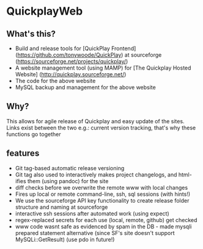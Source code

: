 QuickplayWeb
============

## What's this?
* Build and release tools for [QuickPlay Frontend] (https://github.com/tonywoode/QuickPlay) at sourceforge (https://sourceforge.net/projects/quickplay/)
* A website management tool (using MAMP) for [The Quickplay Hosted Website] (http://quickplay.sourceforge.net/)
* The code for the above website
* MySQL backup and management for the above website

## Why?
This allows for agile release of Quickplay and easy update of the sites. Links exist between the two e.g.: current version tracking, that's why these functions go together

## features
* Git tag-based automatic release versioning
* Git tag also used to interactively makes project changelogs, and html-ifies them (using pandoc) for the site
* diff checks before we overwrite the remote www with local changes
* Fires up local or remote command-line, ssh, sql sessions (with hints!)
* We use the sourceforge API key functionality to create release folder structure and naming at sourceforge
* interactive ssh sessions after automated work (using expect)
* regex-replaced secrets for each use (local, remote, github) get checked
* www code wasnt safe as evidenced by spam in the DB - made mysqli prepared statement alternative (since SF's site doesn't support MySQLi::GetResult) (use pdo in future!)

